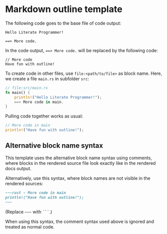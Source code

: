 # Markdown outline template

The following code goes to the base file of code output:

```
Hello Literate Programmer!

==> More code.
```

In the code output, `==> More code.` will be replaced by the following code:

```
// More code
Have fun with outline!
```

To create code in other files, use `file:<path/to/file>` as block name.
Here, we create a file `main.rs` in subfolder `src`:

```rust
// file:src/main.rs
fn main() {
    println!("Hello Literate Programmer!");
    ==> More code in main.
}
```

Pulling code together works as usual:

```rust
// More code in main
println!("Have fun with outline!");
```

## Alternative block name syntax

This template uses the alternative block name syntax using comments,
where blocks in the rendered source file look exactly like in the rendered docs output.

Alternatively, use this syntax, where block names are not visible in the rendered sources:
```md - Code block syntax
~~~rust - More code in main
println!("Have fun with outline!");
~~~
```

(Replace ` ~~~ ` with ` ``` `.)

When using this syntax, the comment syntax used above is ignored and treated as normal code.
